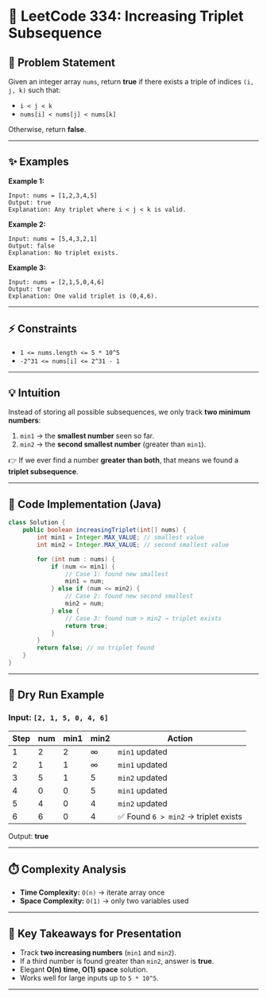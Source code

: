 # 🚀 LeetCode 334: Increasing Triplet Subsequence

## 📌 Problem Statement
Given an integer array `nums`, return **true** if there exists a triple of indices `(i, j, k)` such that:

- `i < j < k`
- `nums[i] < nums[j] < nums[k]`

Otherwise, return **false**.

---

## ✨ Examples

**Example 1:**
```
Input: nums = [1,2,3,4,5]
Output: true
Explanation: Any triplet where i < j < k is valid.
```

**Example 2:**
```
Input: nums = [5,4,3,2,1]
Output: false
Explanation: No triplet exists.
```

**Example 3:**
```
Input: nums = [2,1,5,0,4,6]
Output: true
Explanation: One valid triplet is (0,4,6).
```

---

## ⚡ Constraints
- `1 <= nums.length <= 5 * 10^5`
- `-2^31 <= nums[i] <= 2^31 - 1`

---

## 💡 Intuition
Instead of storing all possible subsequences, we only track **two minimum numbers**:

1. `min1` → the **smallest number** seen so far.  
2. `min2` → the **second smallest number** (greater than `min1`).  

👉 If we ever find a number **greater than both**, that means we found a **triplet subsequence**.

---

## 📝 Code Implementation (Java)

```java
class Solution {
    public boolean increasingTriplet(int[] nums) {
        int min1 = Integer.MAX_VALUE; // smallest value
        int min2 = Integer.MAX_VALUE; // second smallest value

        for (int num : nums) {
            if (num <= min1) {
                // Case 1: found new smallest
                min1 = num;
            } else if (num <= min2) {
                // Case 2: found new second smallest
                min2 = num;
            } else {
                // Case 3: found num > min2 → triplet exists
                return true;
            }
        }
        return false; // no triplet found
    }
}
```

---

## 🔎 Dry Run Example

### Input: `[2, 1, 5, 0, 4, 6]`

| Step | num | min1 | min2 | Action |
|------|-----|------|------|--------|
| 1    | 2   | 2    | ∞    | `min1` updated |
| 2    | 1   | 1    | ∞    | `min1` updated |
| 3    | 5   | 1    | 5    | `min2` updated |
| 4    | 0   | 0    | 5    | `min1` updated |
| 5    | 4   | 0    | 4    | `min2` updated |
| 6    | 6   | 0    | 4    | ✅ Found `6 > min2` → triplet exists |

Output: **true**

---

## ⏱️ Complexity Analysis
- **Time Complexity:** `O(n)` → iterate array once  
- **Space Complexity:** `O(1)` → only two variables used  

---

## 🎯 Key Takeaways for Presentation
- Track **two increasing numbers** (`min1` and `min2`).  
- If a third number is found greater than `min2`, answer is **true**.  
- Elegant **O(n) time, O(1) space** solution.  
- Works well for large inputs up to `5 * 10^5`.

---
